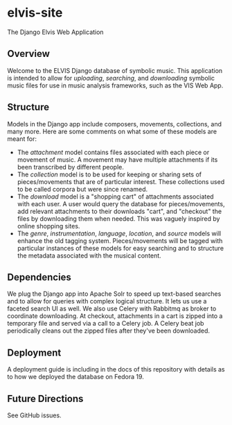 elvis-site
==========

The Django Elvis Web Application

## Overview
Welcome to the ELVIS Django database of symbolic music. This application is intended to allow for _uploading_, _searching_, and _downloading_ symbolic music files for use in music analysis frameworks, such as the VIS Web App.

## Structure
Models in the Django app include composers, movements, collections, and many more. Here are some comments on what some of these models are meant for:
+ The _attachment_ model contains files associated with each piece or movement of music. A movement may have multiple attachments if its been transcribed by different people.
+ The _collection_ model is to be used for keeping or sharing sets of pieces/movements that are of particular interest. These collections used to be called corpora but were since renamed.
+ The _download_ model is a "shopping cart" of attachments associated with each user. A user would query the database for pieces/movements, add relevant attachments to their downloads "cart", and "checkout" the files by downloading them when needed. This was vaguely inspired by online shopping sites.
+ The _genre_, _instrumentation_, _language_, _location_, and _source_ models will enhance the old tagging system. Pieces/movements will be tagged with particular instances of these models for easy searching and to structure the metadata associated with the musical content. 

## Dependencies
We plug the Django app into Apache Solr to speed up text-based searches and to allow for queries with complex logical structure. It lets us use a faceted search UI as well. We also use Celery with Rabbitmq as broker to coordinate downloading. At checkout, attachments in a cart is zipped into a temporary file and served via a call to a Celery job. A Celery beat job periodically cleans out the zipped files after they've been downloaded.

## Deployment
A deployment guide is including in the docs of this repository with details as to how we deployed the database on Fedora 19.

## Future Directions
See GitHub issues.